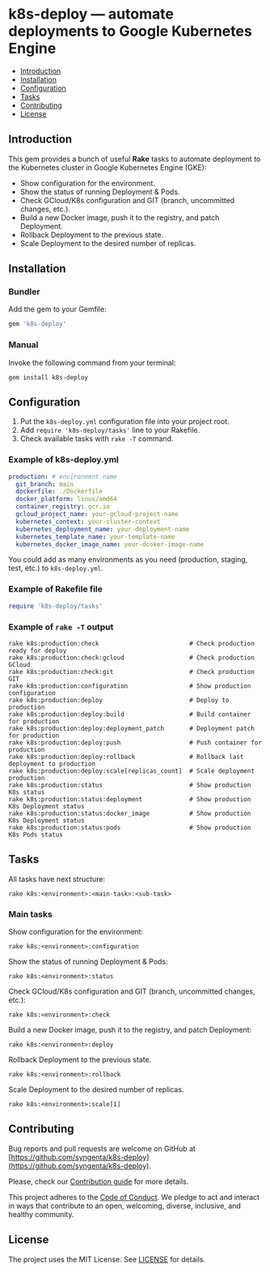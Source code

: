 # k8s-deploy — automate deployments to Google Kubernetes Engine

- [Introduction](#introduction)
- [Installation](#installation)
- [Configuration](#configuration)
- [Tasks](#tasks)
- [Contributing](#contributing)
- [License](#license)

## Introduction

This gem provides a bunch of useful **Rake** tasks to automate deployment to the Kubernetes cluster in Google Kubernetes Engine (GKE):

- Show configuration for the environment.
- Show the status of running Deployment & Pods.
- Check GCloud/K8s configuration and GIT (branch, uncommitted changes, etc.).
- Build a new Docker image, push it to the registry, and patch Deployment.
- Rollback Deployment to the previous state.
- Scale Deployment to the desired number of replicas.

## Installation

### Bundler

Add the gem to your Gemfile:

```ruby
gem 'k8s-deploy'
```

### Manual

Invoke the following command from your terminal:

```shell
gem install k8s-deploy
```

## Configuration

1. Put the `k8s-deploy.yml` configuration file into your project root.
2. Add `require 'k8s-deploy/tasks'` line to your Rakefile.
3. Check available tasks with `rake -T` command.

### Example of k8s-deploy.yml

```yml
production: # environment name
  git_branch: main
  dockerfile: ./Dockerfile
  docker_platform: linux/amd64
  container_registry: gcr.io
  gcloud_project_name: your-gcloud-project-name
  kubernetes_context: your-cluster-context
  kubernetes_deployment_name: your-deployment-name
  kubernetes_template_name: your-template-name
  kubernetes_docker_image_name: your-dcoker-image-name
```

You could add as many environments as you need (production, staging, test, etc.) to `k8s-deploy.yml`.

### Example of Rakefile file

```ruby
require 'k8s-deploy/tasks'
```

### Example of `rake -T` output

```shell
rake k8s:production:check                         # Check production ready for deploy
rake k8s:production:check:gcloud                  # Check production GCloud
rake k8s:production:check:git                     # Check production GIT
rake k8s:production:configuration                 # Show production configuration
rake k8s:production:deploy                        # Deploy to production
rake k8s:production:deploy:build                  # Build container for production
rake k8s:production:deploy:deployment_patch       # Deployment patch for production
rake k8s:production:deploy:push                   # Push container for production
rake k8s:production:deploy:rollback               # Rollback last deployment to production
rake k8s:production:deploy:scale[replicas_count]  # Scale deployment production
rake k8s:production:status                        # Show production K8s status
rake k8s:production:status:deployment             # Show production K8s Deployment status
rake k8s:production:status:docker_image           # Show production K8s Deployment status
rake k8s:production:status:pods                   # Show production K8s Pods status
```

## Tasks

All tasks have next structure:

```shell
rake k8s:<environment>:<main-task>:<sub-task>
```

### Main tasks

Show configuration for the environment:

```shell
rake k8s:<environment>:configuration
```

Show the status of running Deployment & Pods:

```shell
rake k8s:<environment>:status
```

Check GCloud/K8s configuration and GIT (branch, uncommitted changes, etc.):

```shell
rake k8s:<environment>:check
```

Build a new Docker image, push it to the registry, and patch Deployment:

```shell
rake k8s:<environment>:deploy
```

Rollback Deployment to the previous state.

```shell
rake k8s:<environment>:rollback
```

Scale Deployment to the desired number of replicas.

```shell
rake k8s:<environment>:scale[1]
```

## Contributing

Bug reports and pull requests are welcome on GitHub at [https://github.com/syngenta/k8s-deploy](https://github.com/syngenta/k8s-deploy).

Please, check our [Contribution guide](CONTRIBUTING.md) for more details.

This project adheres to the [Code of Conduct](CODE_OF_CONDUCT.md). We pledge to act and interact in ways that contribute to an open, welcoming, diverse, inclusive, and healthy community.

## License

The project uses the MIT License. See [LICENSE](LICENSE) for details.
